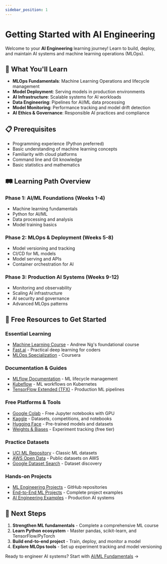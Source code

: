 ```yaml
---
sidebar_position: 1
---
```


# Getting Started with AI Engineering

Welcome to your **AI Engineering** learning journey! Learn to build, deploy, and maintain AI systems and machine learning operations (MLOps).

## 🎯 What You'll Learn

- **MLOps Fundamentals**: Machine Learning Operations and lifecycle management
- **Model Deployment**: Serving models in production environments
- **AI Infrastructure**: Scalable systems for AI workloads
- **Data Engineering**: Pipelines for AI/ML data processing
- **Model Monitoring**: Performance tracking and model drift detection
- **AI Ethics & Governance**: Responsible AI practices and compliance

## 📋 Prerequisites

- Programming experience (Python preferred)
- Basic understanding of machine learning concepts
- Familiarity with cloud platforms
- Command line and Git knowledge
- Basic statistics and mathematics

## 🛤️ Learning Path Overview

### Phase 1: AI/ML Foundations (Weeks 1-4)
- Machine learning fundamentals
- Python for AI/ML
- Data processing and analysis
- Model training basics

### Phase 2: MLOps & Deployment (Weeks 5-8)
- Model versioning and tracking
- CI/CD for ML models
- Model serving and APIs
- Container orchestration for AI

### Phase 3: Production AI Systems (Weeks 9-12)
- Monitoring and observability
- Scaling AI infrastructure
- AI security and governance
- Advanced MLOps patterns

## 🔗 Free Resources to Get Started

### Essential Learning
- [Machine Learning Course](https://www.coursera.org/learn/machine-learning) - Andrew Ng's foundational course
- [Fast.ai](https://www.fast.ai/) - Practical deep learning for coders
- [MLOps Specialization](https://www.coursera.org/specializations/machine-learning-engineering-for-production-mlops) - Coursera

### Documentation & Guides
- [MLflow Documentation](https://mlflow.org/docs/latest/index.html) - ML lifecycle management
- [Kubeflow](https://www.kubeflow.org/docs/) - ML workflows on Kubernetes
- [TensorFlow Extended (TFX)](https://www.tensorflow.org/tfx) - Production ML pipelines

### Free Platforms & Tools
- [Google Colab](https://colab.research.google.com/) - Free Jupyter notebooks with GPU
- [Kaggle](https://www.kaggle.com/) - Datasets, competitions, and notebooks
- [Hugging Face](https://huggingface.co/) - Pre-trained models and datasets
- [Weights & Biases](https://wandb.ai/) - Experiment tracking (free tier)

### Practice Datasets
- [UCI ML Repository](https://archive.ics.uci.edu/ml/index.php) - Classic ML datasets
- [AWS Open Data](https://aws.amazon.com/opendata/) - Public datasets on AWS
- [Google Dataset Search](https://datasetsearch.research.google.com/) - Dataset discovery

### Hands-on Projects
- [ML Engineering Projects](https://github.com/topics/mlops) - GitHub repositories
- [End-to-End ML Projects](https://github.com/topics/machine-learning-projects) - Complete project examples
- [AI Engineering Examples](https://github.com/topics/ai-engineering) - Production AI systems

## 🎯 Next Steps

1. **Strengthen ML fundamentals** - Complete a comprehensive ML course
2. **Learn Python ecosystem** - Master pandas, scikit-learn, and TensorFlow/PyTorch
3. **Build end-to-end project** - Train, deploy, and monitor a model
4. **Explore MLOps tools** - Set up experiment tracking and model versioning

Ready to engineer AI systems? Start with [AI/ML Fundamentals](./ai-ml-fundamentals) →
